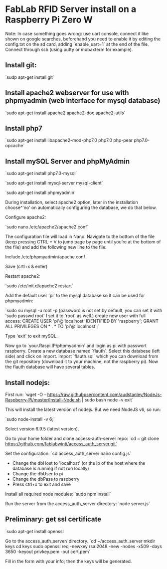 # FabLab RFID Server install on a Raspberry Pi Zero W


Note: In case something goes wrong: use uart console, connect it like shown on google searches,
beforehand you need to enable it by editing the config.txt on the sd card, adding ´enable_uart=1´ at the end of the file.
Connect through ssh (using putty or mobaxterm for example).


## Install git:

´sudp apt-get install git´


## Install apache2 webserver for use with phpmyadmin (web interface for mysql database)

´sudo apt-get install apache2 apache2-doc apache2-utils´


## Install php7

´sudo apt-get install libapache2-mod-php7.0 php7.0 php-pear php7.0-opcache´


## Install mySQL Server and phpMyAdmin

´sudo apt-get install php7.0-mysql´

´sudo apt-get install mysql-server mysql-client´

´sudo apt-get install phpmyadmin´

During installation, select apache2 option, later in the installation choose^'no' on automatically configuring the database, we do that below.

Configure apache2:

´sudo nano /etc/apache2/apache2.conf´

The configuration file will load in Nano. Navigate to the bottom of the file (keep pressing CTRL + V to jump page by page until you’re at the bottom of the file) and add the following new line to the file:

Include /etc/phpmyadmin/apache.conf

Save (crtl+x & enter)

Restart apache2:

´sudo /etc/init.d/apache2 restart´

Add the default user 'pi' to the mysql database so it can be used for phpmyadmin:

´sudo su
mysql -u root -p   (password is not set by default, you can set it with 'sudo passwd root' I set it to 'root' as well.)
create new user with full access:
CREATE USER 'pi'@'localhost' IDENTIFIED BY 'raspberry';
GRANT ALL PRIVILEGES ON * . * TO 'pi'@'localhost';´

Type 'exit' to exit mySQL.

Now go to ´your.Raspi.IP/phpmyadmin´ and login as pi with passwort raspberry.
Create a new database named ´flauth´.
Select this databese (left side) and click on import.
Import ´flauth.sql´ which you can download from the git repository (download it to your machine, not the raspberry pi).
Now the flauth database will have several tables.

## Install nodejs:
First run:
´wget -O - https://raw.githubusercontent.com/audstanley/NodeJs-Raspberry-Pi/master/Install-Node.sh | sudo bash
node -v
exit´

This will install the latest version of nodejs. But we need NodeJS v6, so run:

´sudo node-install -v 6;´

Select version 6.9.5 (latest version).

Go to your home folder and clone access-auth-server repo:
´cd ~
git clone https://github.com/fablabwinti/access_auth_server.git´

Set the configuration:
´cd access_auth_server
nano config.js´

- Change the dbHost to 'localhost' (or the ip of the host where the database is running if not run locally)
- Change the dbUser to pi
- Change the dbPass to raspberry
- Press ctrl+x to exit and save

Install all required node modules:
´sudo npm install´

Run the server from the access_auth_server directory:
´node server.js´

## Preliminary: get ssl certificate

´sudo apt-get install openssl

Go to the access_auth_server/ directory.
´cd ~/access_auth_server
mkdir keys
cd keys
sudo openssl req -newkey rsa:2048 -new -nodes -x509 -days 3650 -keyout privkey.pem -out cert.pem´

Fill in the form with your info; then the keys will be generated.

